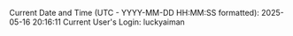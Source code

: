 Current Date and Time (UTC - YYYY-MM-DD HH:MM:SS formatted): 2025-05-16 20:16:11
Current User's Login: luckyaiman
